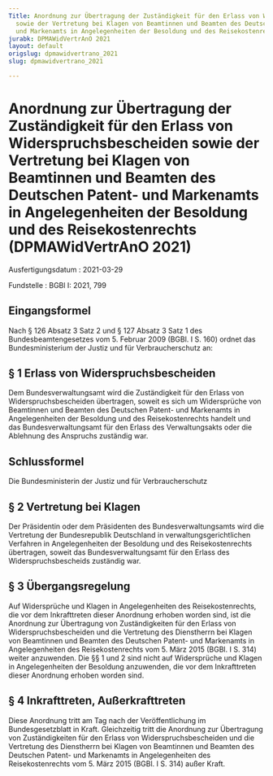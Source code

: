 ```yaml
---
Title: Anordnung zur Übertragung der Zuständigkeit für den Erlass von Widerspruchsbescheiden
  sowie der Vertretung bei Klagen von Beamtinnen und Beamten des Deutschen Patent-
  und Markenamts in Angelegenheiten der Besoldung und des Reisekostenrechts
jurabk: DPMAWidVertrAnO 2021
layout: default
origslug: dpmawidvertrano_2021
slug: dpmawidvertrano_2021

---
```


# Anordnung zur Übertragung der Zuständigkeit für den Erlass von Widerspruchsbescheiden sowie der Vertretung bei Klagen von Beamtinnen und Beamten des Deutschen Patent- und Markenamts in Angelegenheiten der Besoldung und des Reisekostenrechts (DPMAWidVertrAnO 2021)

Ausfertigungsdatum
:   2021-03-29

Fundstelle
:   BGBl I: 2021, 799


## Eingangsformel

Nach § 126 Absatz 3 Satz 2 und § 127 Absatz 3 Satz 1 des Bundesbeamtengesetzes vom 5. Februar 2009 (BGBl. I S. 160) ordnet das Bundesministerium der Justiz und für Verbraucherschutz an:


## § 1 Erlass von Widerspruchsbescheiden

Dem Bundesverwaltungsamt wird die Zuständigkeit für den Erlass von Widerspruchsbescheiden übertragen, soweit es sich um Widersprüche von Beamtinnen und Beamten des Deutschen Patent- und Markenamts in Angelegenheiten der Besoldung und des Reisekostenrechts handelt und das Bundesverwaltungsamt für den Erlass des Verwaltungsakts oder die Ablehnung des Anspruchs zuständig war.


## Schlussformel

Die Bundesministerin der Justiz und für Verbraucherschutz


## § 2 Vertretung bei Klagen

Der Präsidentin oder dem Präsidenten des Bundesverwaltungsamts wird die Vertretung der Bundesrepublik Deutschland in verwaltungsgerichtlichen Verfahren in Angelegenheiten der Besoldung und des Reisekostenrechts übertragen, soweit das Bundesverwaltungsamt für den Erlass des Widerspruchsbescheids zuständig war.


## § 3 Übergangsregelung

Auf Widersprüche und Klagen in Angelegenheiten des Reisekostenrechts, die vor dem Inkrafttreten dieser Anordnung erhoben worden sind, ist die Anordnung zur Übertragung von Zuständigkeiten für den Erlass von Widerspruchsbescheiden und die Vertretung des Dienstherrn bei Klagen von Beamtinnen und Beamten des Deutschen Patent- und Markenamts in Angelegenheiten des Reisekostenrechts vom 5. März 2015 (BGBl. I S. 314) weiter anzuwenden. Die §§ 1 und 2 sind nicht auf Widersprüche und Klagen in Angelegenheiten der Besoldung anzuwenden, die vor dem Inkrafttreten dieser Anordnung erhoben worden sind.


## § 4 Inkrafttreten, Außerkrafttreten

Diese Anordnung tritt am Tag nach der Veröffentlichung im Bundesgesetzblatt in Kraft. Gleichzeitig tritt die Anordnung zur Übertragung von Zuständigkeiten für den Erlass von Widerspruchsbescheiden und die Vertretung des Dienstherrn bei Klagen von Beamtinnen und Beamten des Deutschen Patent- und Markenamts in Angelegenheiten des Reisekostenrechts vom 5. März 2015 (BGBl. I S. 314) außer Kraft.

